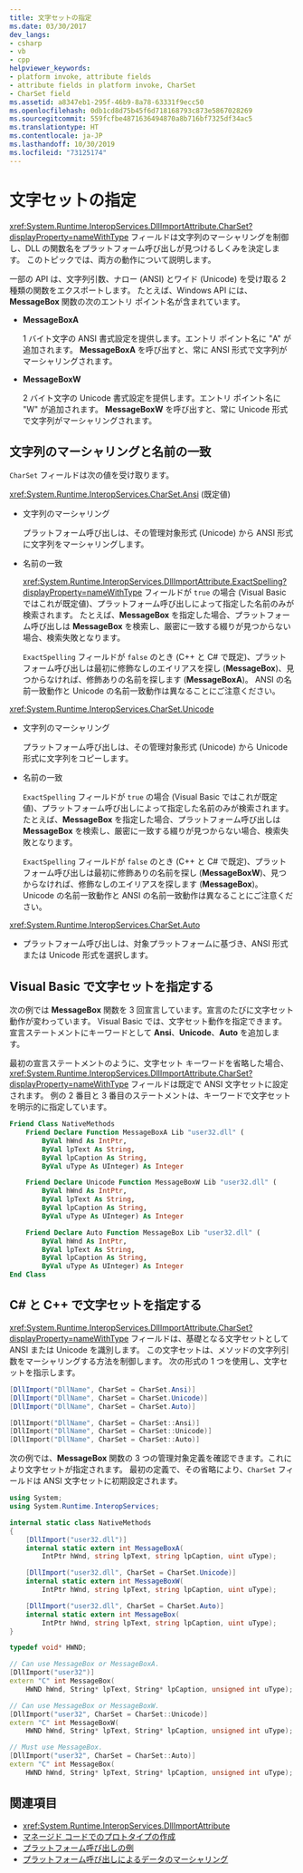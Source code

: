 ```yaml
---
title: 文字セットの指定
ms.date: 03/30/2017
dev_langs:
- csharp
- vb
- cpp
helpviewer_keywords:
- platform invoke, attribute fields
- attribute fields in platform invoke, CharSet
- CharSet field
ms.assetid: a8347eb1-295f-46b9-8a78-63331f9ecc50
ms.openlocfilehash: 0db1cd8d75b45f6d718168793c873e5867028269
ms.sourcegitcommit: 559fcfbe4871636494870a8b716bf7325df34ac5
ms.translationtype: HT
ms.contentlocale: ja-JP
ms.lasthandoff: 10/30/2019
ms.locfileid: "73125174"
---
```

# <a name="specifying-a-character-set"></a>文字セットの指定
<xref:System.Runtime.InteropServices.DllImportAttribute.CharSet?displayProperty=nameWithType> フィールドは文字列のマーシャリングを制御し、DLL の関数名をプラットフォーム呼び出しが見つけるしくみを決定します。 このトピックでは、両方の動作について説明します。  
  
 一部の API は、文字列引数、ナロー (ANSI) とワイド (Unicode) を受け取る 2 種類の関数をエクスポートします。 たとえば、Windows API には、**MessageBox** 関数の次のエントリ ポイント名が含まれています。  
  
- **MessageBoxA**  
  
     1 バイト文字の ANSI 書式設定を提供します。エントリ ポイント名に "A" が追加されます。 **MessageBoxA** を呼び出すと、常に ANSI 形式で文字列がマーシャリングされます。  
  
- **MessageBoxW**  
  
     2 バイト文字の Unicode 書式設定を提供します。エントリ ポイント名に "W" が追加されます。 **MessageBoxW** を呼び出すと、常に Unicode 形式で文字列がマーシャリングされます。  
  
## <a name="string-marshaling-and-name-matching"></a>文字列のマーシャリングと名前の一致  
 `CharSet` フィールドは次の値を受け取ります。  
  
 <xref:System.Runtime.InteropServices.CharSet.Ansi> (既定値)  
  
- 文字列のマーシャリング  
  
     プラットフォーム呼び出しは、その管理対象形式 (Unicode) から ANSI 形式に文字列をマーシャリングします。  
  
- 名前の一致  
  
     <xref:System.Runtime.InteropServices.DllImportAttribute.ExactSpelling?displayProperty=nameWithType> フィールドが `true` の場合 (Visual Basic ではこれが既定値)、プラットフォーム呼び出しによって指定した名前のみが検索されます。 たとえば、**MessageBox** を指定した場合、プラットフォーム呼び出しは **MessageBox** を検索し、厳密に一致する綴りが見つからない場合、検索失敗となります。  
  
     `ExactSpelling` フィールドが `false` のとき (C++ と C# で既定)、プラットフォーム呼び出しは最初に修飾なしのエイリアスを探し (**MessageBox**)、見つからなければ、修飾ありの名前を探します (**MessageBoxA**)。 ANSI の名前一致動作と Unicode の名前一致動作は異なることにご注意ください。  
  
 <xref:System.Runtime.InteropServices.CharSet.Unicode>  
  
- 文字列のマーシャリング  
  
     プラットフォーム呼び出しは、その管理対象形式 (Unicode) から Unicode 形式に文字列をコピーします。  
  
- 名前の一致  
  
     `ExactSpelling` フィールドが `true` の場合 (Visual Basic ではこれが既定値)、プラットフォーム呼び出しによって指定した名前のみが検索されます。 たとえば、**MessageBox** を指定した場合、プラットフォーム呼び出しは **MessageBox** を検索し、厳密に一致する綴りが見つからない場合、検索失敗となります。  
  
     `ExactSpelling` フィールドが `false` のとき (C++ と C# で既定)、プラットフォーム呼び出しは最初に修飾ありの名前を探し (**MessageBoxW**)、見つからなければ、修飾なしのエイリアスを探します (**MessageBox**)。 Unicode の名前一致動作と ANSI の名前一致動作は異なることにご注意ください。  
  
 <xref:System.Runtime.InteropServices.CharSet.Auto>  
  
- プラットフォーム呼び出しは、対象プラットフォームに基づき、ANSI 形式または Unicode 形式を選択します。  
  
## <a name="specifying-a-character-set-in-visual-basic"></a>Visual Basic で文字セットを指定する  
 次の例では **MessageBox** 関数を 3 回宣言しています。宣言のたびに文字セット動作が変わっています。 Visual Basic では、文字セット動作を指定できます。宣言ステートメントにキーワードとして **Ansi**、**Unicode**、**Auto** を追加します。  
  
 最初の宣言ステートメントのように、文字セット キーワードを省略した場合、<xref:System.Runtime.InteropServices.DllImportAttribute.CharSet?displayProperty=nameWithType> フィールドは既定で ANSI 文字セットに設定されます。 例の 2 番目と 3 番目のステートメントは、キーワードで文字セットを明示的に指定しています。  
  
```vb
Friend Class NativeMethods
    Friend Declare Function MessageBoxA Lib "user32.dll" (
        ByVal hWnd As IntPtr,
        ByVal lpText As String,
        ByVal lpCaption As String,
        ByVal uType As UInteger) As Integer

    Friend Declare Unicode Function MessageBoxW Lib "user32.dll" (
        ByVal hWnd As IntPtr,
        ByVal lpText As String,
        ByVal lpCaption As String,
        ByVal uType As UInteger) As Integer

    Friend Declare Auto Function MessageBox Lib "user32.dll" (
        ByVal hWnd As IntPtr,
        ByVal lpText As String,
        ByVal lpCaption As String,
        ByVal uType As UInteger) As Integer
End Class
```
  
## <a name="specifying-a-character-set-in-c-and-c"></a>C# と C++ で文字セットを指定する  
 <xref:System.Runtime.InteropServices.DllImportAttribute.CharSet?displayProperty=nameWithType> フィールドは、基礎となる文字セットとして ANSI または Unicode を識別します。 この文字セットは、メソッドの文字列引数をマーシャリングする方法を制御します。 次の形式の 1 つを使用し、文字セットを指示します。  
  
```csharp
[DllImport("DllName", CharSet = CharSet.Ansi)]
[DllImport("DllName", CharSet = CharSet.Unicode)]
[DllImport("DllName", CharSet = CharSet.Auto)]
```
  
```cpp
[DllImport("DllName", CharSet = CharSet::Ansi)]
[DllImport("DllName", CharSet = CharSet::Unicode)]
[DllImport("DllName", CharSet = CharSet::Auto)]
```
  
 次の例では、**MessageBox** 関数の 3 つの管理対象定義を確認できます。これにより文字セットが指定されます。 最初の定義で、その省略により、`CharSet` フィールドは ANSI 文字セットに初期設定されます。  
  
```csharp  
using System;
using System.Runtime.InteropServices;

internal static class NativeMethods
{
    [DllImport("user32.dll")]
    internal static extern int MessageBoxA(
        IntPtr hWnd, string lpText, string lpCaption, uint uType);

    [DllImport("user32.dll", CharSet = CharSet.Unicode)]
    internal static extern int MessageBoxW(
        IntPtr hWnd, string lpText, string lpCaption, uint uType);

    [DllImport("user32.dll", CharSet = CharSet.Auto)]
    internal static extern int MessageBox(
        IntPtr hWnd, string lpText, string lpCaption, uint uType);
}
```  
  
```cpp
typedef void* HWND;

// Can use MessageBox or MessageBoxA.
[DllImport("user32")]
extern "C" int MessageBox(
    HWND hWnd, String* lpText, String* lpCaption, unsigned int uType);

// Can use MessageBox or MessageBoxW.
[DllImport("user32", CharSet = CharSet::Unicode)]
extern "C" int MessageBoxW(
    HWND hWnd, String* lpText, String* lpCaption, unsigned int uType);

// Must use MessageBox.
[DllImport("user32", CharSet = CharSet::Auto)]
extern "C" int MessageBox(
    HWND hWnd, String* lpText, String* lpCaption, unsigned int uType);
```
  
## <a name="see-also"></a>関連項目

- <xref:System.Runtime.InteropServices.DllImportAttribute>
- [マネージド コードでのプロトタイプの作成](creating-prototypes-in-managed-code.md)
- [プラットフォーム呼び出しの例](platform-invoke-examples.md)
- [プラットフォーム呼び出しによるデータのマーシャリング](marshaling-data-with-platform-invoke.md)
